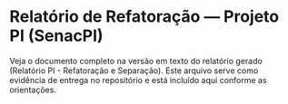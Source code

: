 # Relatório de Refatoração — Projeto PI (SenacPI)
Veja o documento completo na versão em texto do relatório gerado (Relatório PI - Refatoração e Separação).
Este arquivo serve como evidência de entrega no repositório e está incluído aqui conforme as orientações.

